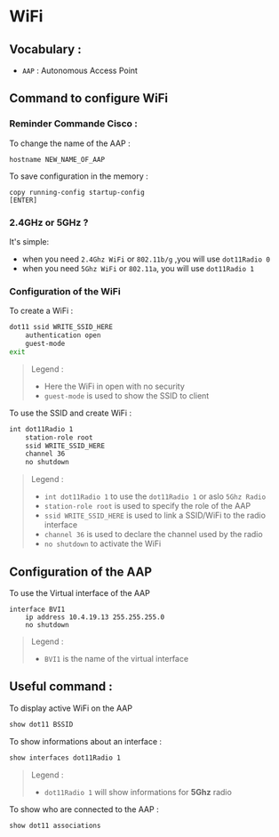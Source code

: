 <!--
Created by Its-Just-Nans - https://github.com/Its-Just-Nans
Copyright Its-Just-Nans
--->

# WiFi

## Vocabulary :

- `AAP` : Autonomous Access Point


## Command to configure WiFi

### Reminder Commande Cisco :

To change the name of the AAP :
```
hostname NEW_NAME_OF_AAP
```

To save configuration in the memory :
```
copy running-config startup-config
[ENTER]
```


### 2.4GHz or 5GHz ?

It's simple:
- when you need `2.4Ghz WiFi` or `802.11b/g` ,you will use `dot11Radio 0`
- when you need `5Ghz WiFi` or `802.11a`, you will use `dot11Radio 1`


### Configuration of the WiFi

To create a WiFi :
```sh
dot11 ssid WRITE_SSID_HERE
    authentication open
    guest-mode
exit
```
> Legend :
> - Here the WiFi in open with no security
> - `guest-mode` is used to show the SSID to client

To use the SSID and create WiFi :
```sh
int dot11Radio 1
    station-role root
    ssid WRITE_SSID_HERE
    channel 36
    no shutdown
```
> Legend :
> - `int dot11Radio 1` to use the `dot11Radio 1` or aslo `5Ghz Radio`
> - `station-role root` is used to specify the role of the AAP
> - `ssid WRITE_SSID_HERE` is used to link a SSID/WiFi to the radio interface
> - `channel 36` is used to declare the channel used by the radio
> - `no shutdown` to activate the WiFi

## Configuration of the AAP

To use the Virtual interface of the AAP
```
interface BVI1
    ip address 10.4.19.13 255.255.255.0
    no shutdown
```
> Legend :
> - `BVI1` is the name of the virtual interface

## Useful command :

To display active WiFi on the AAP
```sh
show dot11 BSSID
```

To show informations about an interface :
```sh
show interfaces dot11Radio 1
```
> Legend :
> - `dot11Radio 1` will show informations for **5Ghz** radio

To show who are connected to the AAP :
```sh
show dot11 associations
```